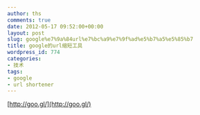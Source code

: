 ```yaml
---
author: ths
comments: true
date: 2012-05-17 09:52:00+00:00
layout: post
slug: google%e7%9a%84url%e7%bc%a9%e7%9f%ad%e5%b7%a5%e5%85%b7
title: google的url缩短工具
wordpress_id: 774
categories:
- 技术
tags:
- google
- url shortener
---
```


[http://goo.gl/](http://goo.gl/)



